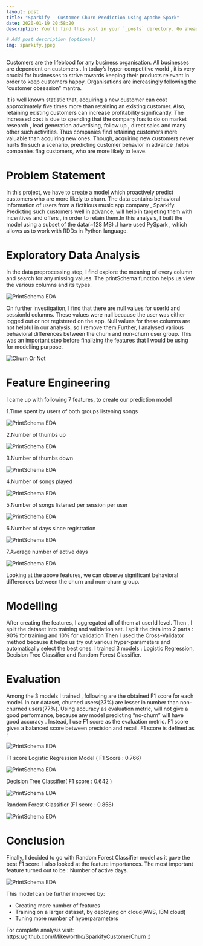 ```yaml
---
layout: post
title: "Sparkify - Customer Churn Prediction Using Apache Spark"
date: 2020-01-19 20:58:20
description: You’ll find this post in your `_posts` directory. Go ahead and edit it and re-build the site to see your changes. 

# Add post description (optional)
img: sparkify.jpeg
---
```


Customers are the lifeblood for any business organisation. All businesses are dependent on customers . In today’s hyper-competitive world , it is very crucial for businesses to strive towards keeping their products relevant in order to keep customers happy. Organisations are increasingly following the “customer obsession” mantra.

It is well known statistic that, acquiring a new customer can cost approximately five times more than retaining an existing customer. Also, retaining existing customers can increase profitability significantly. The increased cost is due to spending that the company has to do on market research , lead generation advertising, follow up , direct sales and many other such activities. Thus companies find retaining customers more valuable than acquiring new ones. Though, acquiring new customers never hurts !In such a scenario, predicting customer behavior in advance ,helps companies flag customers, who are more likely to leave.



# Problem Statement
In this project, we have to create a model which proactively predict customers who are more likely to churn. The data contains behavioral information of users from a fictitious music app company , Sparkify. Predicting such customers well in advance, will help in targeting them with incentives and offers , in order to retain them.In this analysis, I built the model using a subset of the data(~128 MB) .I have used PySpark , which allows us to work with RDDs in Python language.

# Exploratory Data Analysis
In the data preprocessing step, I find explore the meaning of every column and search for any missing values. The printSchema function helps us view the various columns and its types.

![PrintSchema EDA]({{site.baseurl}}/assets/img/churn1.jpg)

On further investigation, I find that there are null values for userId and sessionId columns. These values were null because the user was either logged out or not registered on the app. Null values for these columns are not helpful in our analysis, so I remove them.Further, I analysed various behavioral differences between the churn and non-churn user group. This was an important step before finalizing the features that I would be using for modelling purpose.

![Churn Or Not]({{site.baseurl}}/assets/img/churnvnchurn.jpg)


# Feature Engineering
I came up with following 7 features, to create our prediction model

1.Time spent by users of both groups listening songs

![PrintSchema EDA]({{site.baseurl}}/assets/img/churn2.jpg)

2.Number of thumbs up

![PrintSchema EDA]({{site.baseurl}}/assets/img/churn3.jpg)

3.Number of thumbs down

![PrintSchema EDA]({{site.baseurl}}/assets/img/churn4.jpg)

4.Number of songs played

![PrintSchema EDA]({{site.baseurl}}/assets/img/churn5.jpg)

5.Number of songs listened per session per user

![PrintSchema EDA]({{site.baseurl}}/assets/img/churn6.jpg)

6.Number of days since registration

![PrintSchema EDA]({{site.baseurl}}/assets/img/churn7.jpg)

7.Average number of active days

![PrintSchema EDA]({{site.baseurl}}/assets/img/churn8.jpg)

Looking at the above features, we can observe significant behavioral differences between the churn and non-churn group.

# Modelling
After creating the features, I aggregated all of them at userId level. Then , I split the dataset into training and validation set.
I split the data into 2 parts : 90% for training and 10% for validation
Then I used the Cross-Validator method because it helps us try out various hyper-parameters and automatically select the best ones.
I trained 3 models : Logistic Regression, Decision Tree Classifier and Random Forest Classifier.

# Evaluation
Among the 3 models I trained , following are the obtained F1 score for each model. In our dataset, churned users(23%) are lesser in number than non-churned users(77%). Using accuracy as evaluation metric, will not give a good performance, because any model predicting “no-churn” will have good accuracy . Instead, I use F1 score as the evaluation metric. F1 score gives a balanced score between precision and recall. F1 score is defined as :

![PrintSchema EDA]({{site.baseurl}}/assets/img/churn9.jpg)

F1 score
Logistic Regression Model ( F1 Score : 0.766)

![PrintSchema EDA]({{site.baseurl}}/assets/img/churn10.jpg)

Decision Tree Classifier( F1 score : 0.642 )

![PrintSchema EDA]({{site.baseurl}}/assets/img/churn11.jpg)

Random Forest Classifier (F1 score : 0.858)

![PrintSchema EDA]({{site.baseurl}}/assets/img/churn12.jpg)

# Conclusion
Finally, I decided to go with Random Forest Classifier model as it gave the best F1 score. I also looked at the feature importances. The most important feature turned out to be : Number of active days.

![PrintSchema EDA]({{site.baseurl}}/assets/img/churn13.jpg)

This model can be further improved by:
* Creating more number of features
* Training on a larger dataset, by deploying on cloud(AWS, IBM cloud)
* Tuning more number of hyperparameters

For complete analysis visit: https://github.com/Mikewortho/SparkifyCustomerChurn :)
